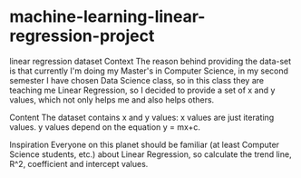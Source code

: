 # machine-learning-linear-regression-project
linear regression dataset
Context
The reason behind providing the data-set is that currently I'm doing my Master's in Computer Science, in my second semester I have chosen Data Science class, so in this class they are teaching me Linear Regression, so I decided to provide a set of x and y values, which not only helps me and also helps others.

Content
The dataset contains x and y values:
x values are just iterating values.
y values depend on the equation y = mx+c.

Inspiration
Everyone on this planet should be familiar (at least Computer Science students, etc.) about Linear Regression, so calculate the trend line, R^2, coefficient and intercept values.
